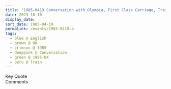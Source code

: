 ```yaml
---
title: "1985-0419 Conversation with Olympia, First Class Carriage, Train from London to Birmingham, UK"
date: 2023-10-10
display_date: 
sort_date: 1985-04-19
permalink: /events/1985-0419-a
tags:
  - blue @ English
  - brown @ UK
  - crimson @ 1985
  - deeppink @ Conversation
  - green @ 1985-04
  - peru @ Train
---
```


<wave-list>
  <list-title color="green" width="75">Key Quote</list-title>
  <list-item color="BlanchedAlmond"  width="200"></list-item>
  <list-item color="Lavender"></list-item>
  <list-item color="BlanchedAlmond"></list-item>
</wave-list>

<br>

<wave-list>
  <list-title color="green" width="75">Comments</list-title>
  <list-item color="BlanchedAlmond"  width="200"></list-item>
  <list-item color="Lavender"></list-item>
  <list-item color="BlanchedAlmond"></list-item>
</wave-list>
